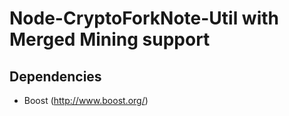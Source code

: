 Node-CryptoForkNote-Util with Merged Mining support
===================================================

Dependencies
------------

* Boost (http://www.boost.org/)